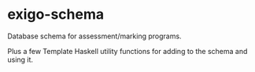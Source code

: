 # exigo-schema

Database schema for assessment/marking programs.

Plus a few Template Haskell utility functions for adding to the schema
and using it.

